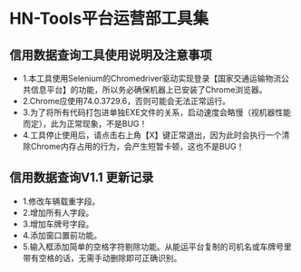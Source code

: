HN-Tools平台运营部工具集
==

信用数据查询工具使用说明及注意事项
--
* 1.本工具使用Selenium的Chromedriver驱动实现登录【国家交通运输物流公共信息平台】的功能，所以务必确保机器上已安装了Chrome浏览器。
* 2.Chrome应使用74.0.3729.6，否则可能会无法正常运行。
* 3.为了将所有代码打包进单独EXE文件的关系，启动速度会略慢（视机器性能而定），此为正常现象，不是BUG！
* 4.工具停止使用后，请点击右上角【X】键正常退出，因为此时会执行一个清除Chrome内存占用的行为，会产生短暂卡顿，这也不是BUG！

## 信用数据查询V1.1 更新记录

* 1.修改车辆载重字段。
* 2.增加所有人字段。
* 3.增加车牌号字段。
* 4.添加窗口置前功能。
* 5.输入框添加简单的空格字符剔除功能。从能运平台复制的司机名或车牌号里带有空格的话，无需手动删除即可正确识别。
